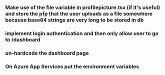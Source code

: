 ### Make use of the file variable in profilepicture.tsx (if it's useful) and store the pfp that the user uploads as a file somewhere because base64 strings are very long to be stored in db  
### implement login authentication and then only allow user to go to /dashboard  
### un-hardcode the dashboard page
### On Azure App Services put the environment variables